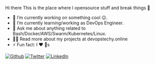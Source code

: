 Hi there 
This is the place where I opensource stuff and break things 🤣

* 🔭  I’m currently working on something cool 😉.
* 🌱  I’m currently learning/working as DevOps Engineer.
* 💬  Ask me about anything related to Bash/Docker/AWS/Swarm/Kubernetes/Linux.
* 👨‍💻  Read more about my projects at devopstechy.online
* ⚡  Fun fact: I ❤️ 🐶s

<p><a href="https://github.com/AmritMatti" target="_blank"><img alt="Github" src="https://img.shields.io/badge/GitHub-%2312100E.svg?&style=for-the-badge&logo=Github&logoColor=white" /></a> <a href="https://twitter.com/Amritmatti1" target="_blank"><img alt="Twitter" src="https://img.shields.io/badge/twitter-%231DA1F2.svg?&style=for-the-badge&logo=twitter&logoColor=white" /></a> <a href="https://www.linkedin.com/in/amritmatti/" target="_blank"><img alt="LinkedIn" 
